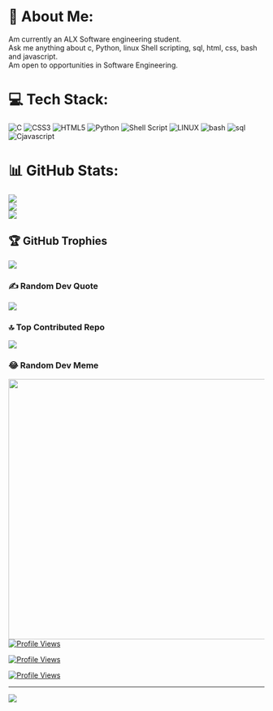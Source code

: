 # 💫 About Me:
Am currently an ALX Software engineering student.<br>Ask me anything about c, Python, linux Shell scripting, sql, html, css, bash and javascript.<br>Am open to opportunities in Software Engineering.


# 💻 Tech Stack:
![C](https://img.shields.io/badge/c-%2300599C.svg?style=for-the-badge&logo=c&logoColor=black) ![CSS3](https://img.shields.io/badge/css3-%231572B6.svg?style=for-the-badge&logo=css3&logoColor=white) ![HTML5](https://img.shields.io/badge/html5-%23E34F26.svg?style=for-the-badge&logo=html5&logoColor=black) ![Python](https://img.shields.io/badge/python-3670A0?style=for-the-badge&logo=python&logoColor=ffdd54) ![Shell Script](https://img.shields.io/badge/shell_script-%23121011.svg?style=for-the-badge&logo=gnu-bash&logoColor=white) ![LINUX](https://img.shields.io/badge/Linux-FCC624?style=for-the-badge&logo=linux&logoColor=black) ![bash](https://img.shields.io/badge/c-%2300599C.svg?style=for-the-badge&logo=c&logoColor=orange) ![sql](https://img.shields.io/badge/c-%2300599C.svg?style=for-the-badge&logo=c&logoColor=red) ![Cjavascript](https://img.shields.io/badge/c-%2300599C.svg?style=for-the-badge&logo=c&logoColor=green)
# 📊 GitHub Stats:
![](https://github-readme-stats.vercel.app/api?username=mosesgitonga&theme=dark&hide_border=false&include_all_commits=true&count_private=true)<br/>
![](https://github-readme-streak-stats.herokuapp.com/?user=mosesgitonga&theme=dark&hide_border=false)<br/>
![](https://github-readme-stats.vercel.app/api/top-langs/?username=mosesgitonga&theme=dark&hide_border=false&include_all_commits=true&count_private=true&layout=compact)

## 🏆 GitHub Trophies
![](https://github-profile-trophy.vercel.app/?username=mosesgitonga&theme=radical&no-frame=false&no-bg=true&margin-w=4)

### ✍️ Random Dev Quote
![](https://quotes-github-readme.vercel.app/api?type=horizontal&theme=radical)

### 🔝 Top Contributed Repo
![](https://github-contributor-stats.vercel.app/api?username=mosesgitonga&limit=5&theme=dark&combine_all_yearly_contributions=true)

### 😂 Random Dev Meme
<img src="https://rm.up.railway.app/" width="512px"/>
<a href="https://visitcount.itsvg.in">
  <img src="https://visitcount.itsvg.in/api?id=mosesgitonga&label=Profile%20Views&icon=5&pretty=false" alt="Profile Views" />
</a>

[![Profile Views](https://visitcount.itsvg.in/api?id=mosesgitonga)](https://visitcount.itsvg.in)

<a>

[![Profile Views](https://visitcount.itsvg.in/api?id=mosesgitonga)](https://visitcount.itsvg.in)

</a>



---
[![](https://visitcount.itsvg.in/api?id=mosesgitonga&icon=0&color=0)](https://visitcount.itsvg.in)



<!-- Proudly created with GPRM ( https://gprm.itsvg.in ) -->
